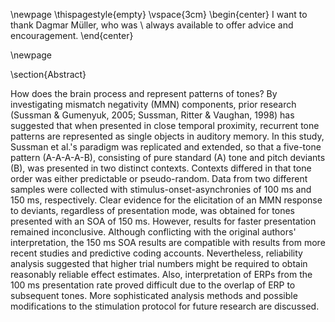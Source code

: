 \newpage
\thispagestyle{empty}
\vspace{3cm}
\begin{center} 
I want to thank Dagmar Müller, who was \\ always available to offer advice and encouragement.
\end{center}

\newpage

\section{Abstract}

How does the brain process and represent patterns of tones? By investigating mismatch negativity (MMN) components, prior research (Sussman & Gumenyuk, 2005; Sussman, Ritter & Vaughan, 1998) has suggested that when presented in close temporal proximity, recurrent tone patterns are represented as single objects in auditory memory. In this study, Sussman et al.'s paradigm was replicated and extended, so that a five-tone pattern (A-A-A-A-B), consisting of pure standard (A) tone and pitch deviants (B), was presented in two distinct contexts. Contexts differed in that tone order was either predictable or pseudo-random. Data from two different samples were collected with stimulus-onset-asynchronies of 100 ms and 150 ms, respectively. Clear evidence for the elicitation of an MMN response to deviants, regardless of presentation mode, was obtained for tones presented with an SOA of 150 ms. However, results for faster presentation remained inconclusive. Although conflicting with the original authors' interpretation, the 150 ms SOA results are compatible with results from more recent studies and predictive coding accounts. Nevertheless, reliability analysis suggested that higher trial numbers might be required to obtain reasonably reliable effect estimates. Also, interpretation of ERPs from the 100 ms presentation rate proved difficult due to the overlap of ERP to subsequent tones. More sophisticated analysis methods and possible modifications to the stimulation protocol for future research are discussed.